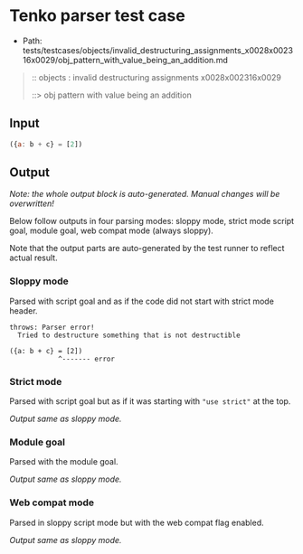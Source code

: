# Tenko parser test case

- Path: tests/testcases/objects/invalid_destructuring_assignments_x0028x002316x0029/obj_pattern_with_value_being_an_addition.md

> :: objects : invalid destructuring assignments x0028x002316x0029
>
> ::> obj pattern with value being an addition

## Input


`````js
({a: b + c} = [2])
`````

## Output

_Note: the whole output block is auto-generated. Manual changes will be overwritten!_

Below follow outputs in four parsing modes: sloppy mode, strict mode script goal, module goal, web compat mode (always sloppy).

Note that the output parts are auto-generated by the test runner to reflect actual result.

### Sloppy mode

Parsed with script goal and as if the code did not start with strict mode header.

`````
throws: Parser error!
  Tried to destructure something that is not destructible

({a: b + c} = [2])
            ^------- error
`````

### Strict mode

Parsed with script goal but as if it was starting with `"use strict"` at the top.

_Output same as sloppy mode._

### Module goal

Parsed with the module goal.

_Output same as sloppy mode._

### Web compat mode

Parsed in sloppy script mode but with the web compat flag enabled.

_Output same as sloppy mode._
